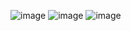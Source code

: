 ![image](https://user-images.githubusercontent.com/17683048/150710885-7c3adb68-da7a-4120-8715-b34a27175005.png)
![image](https://user-images.githubusercontent.com/17683048/150711021-46b5bbcc-d990-48b0-a117-ad7a3e97c383.png)
![image](https://user-images.githubusercontent.com/17683048/150711067-a50bb6c6-65c0-49db-9d04-54f7291a96a2.png)
